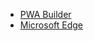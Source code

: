 <!-- _navbar.md -->

* [PWA Builder](https://pwabuilder.com)
* [Microsoft Edge](https://docs.microsoft.com/en-us/microsoft-edge/progressive-web-apps-chromium/)